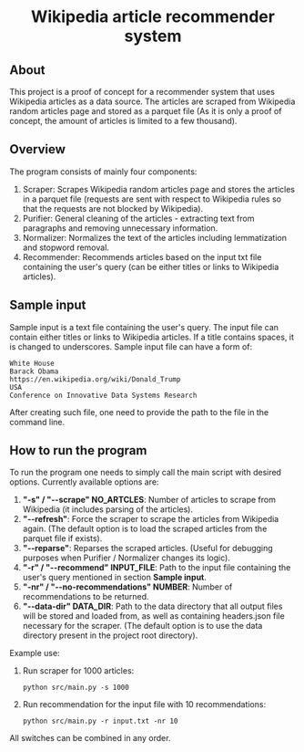 <center><h1>Wikipedia article recommender system</h1></center>

<h2>About</h2>

This project is a proof of concept for a recommender system that uses Wikipedia articles as a data source. The articles are scraped from Wikipedia random articles page and stored as a parquet file (As it is only a proof of concept, the amount of articles is limited to a few thousand).

<h2>Overview</h2>

The program consists of mainly four components:
 1. Scraper: Scrapes Wikipedia random articles page and stores the articles in a parquet file (requests are sent with respect to Wikipedia rules so that the requests are not blocked by Wikipedia).
 2. Purifier: General cleaning of the articles - extracting text from paragraphs and removing unnecessary information.
 3. Normalizer: Normalizes the text of the articles including lemmatization and stopword removal.
 4. Recommender: Recommends articles based on the input txt file containing the user's query (can be either titles or links to Wikipedia articles).

<h2>Sample input</h2>

Sample input is a text file containing the user's query. The input file can contain either titles or links to Wikipedia articles. If a title contains spaces, it is changed to underscores. Sample input file can have a form of:

    White House
    Barack Obama
    https://en.wikipedia.org/wiki/Donald_Trump
    USA
    Conference on Innovative Data Systems Research

After creating such file, one need to provide the path to the file in the command line.

<h2>How to run the program</h2>

To run the program one needs to simply call the main script with desired options. Currently available options are:
 1. <b>"-s" / "--scrape" NO_ARTCLES</b>: Number of articles to scrape from Wikipedia (it includes parsing of the articles).
 2. <b>"--refresh"</b>: Force the scraper to scrape the articles from Wikipedia again. (The default option is to load the scraped articles from the parquet file if exists).
 3. <b>"--reparse"</b>: Reparses the scraped articles. (Useful for debugging purposes when Purifier / Normalizer changes its logic).
 4. <b>"-r" / "--recommend" INPUT_FILE</b>: Path to the input file containing the user's query mentioned in section <b>Sample input</b>.
 5. <b>"-nr" / "--no-recommendations" NUMBER</b>: Number of recommendations to be returned.
 6. <b>"--data-dir" DATA_DIR</b>: Path to the data directory that all output files will be stored and loaded from, as well as containing headers.json file necessary for the scraper. (The default option is to use the data directory present in the project root directory).

Example use:
 1. Run scraper for 1000 articles:

        python src/main.py -s 1000
 
 2. Run recommendation for the input file with 10 recommendations:

        python src/main.py -r input.txt -nr 10

All switches can be combined in any order.